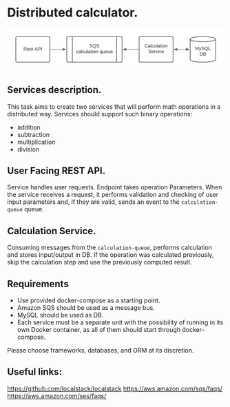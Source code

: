 # Distributed calculator.

![](./diagram.png)

## Services description.

This task aims to create two services that will perform math operations in a distributed way. Services should support such binary operations:
- addition
- subtraction
- multiplication
- division

## User Facing REST API. 
Service handles user requests. Endpoint takes operation
Parameters. When the service receives a request, it performs validation and checking of user input parameters and, if they are valid, sends an event to the `calculation-queue` queue.

## Calculation Service. 
Consuming messages from the `calculation-queue`, performs calculation and stores input/output in DB. If the operation was calculated previously, skip the calculation step and use the previously computed result.

## Requirements
- Use provided docker-compose as a starting point.
- Amazon SQS should be used as a message bus.
- MySQL should be used as DB. 
- Each service must be a separate unit with the possibility of running in its own Docker container, as all of them should start through docker-compose.


Please choose frameworks, databases, and ORM at its discretion. 

## Useful links:

https://github.com/localstack/localstack
https://aws.amazon.com/sqs/faqs/
https://aws.amazon.com/ses/faqs/
